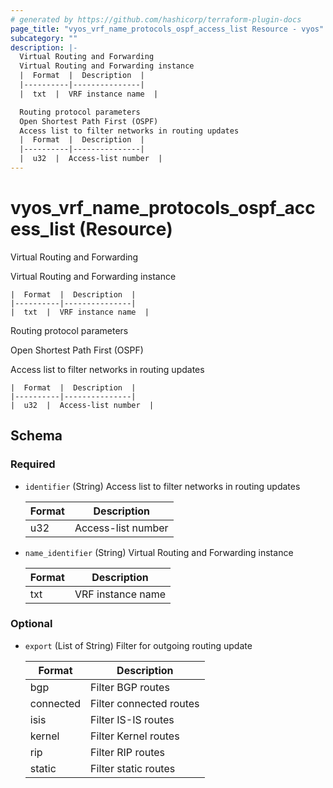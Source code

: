 ```yaml
---
# generated by https://github.com/hashicorp/terraform-plugin-docs
page_title: "vyos_vrf_name_protocols_ospf_access_list Resource - vyos"
subcategory: ""
description: |-
  Virtual Routing and Forwarding
  Virtual Routing and Forwarding instance
  |  Format  |  Description  |
  |----------|---------------|
  |  txt  |  VRF instance name  |

  Routing protocol parameters
  Open Shortest Path First (OSPF)
  Access list to filter networks in routing updates
  |  Format  |  Description  |
  |----------|---------------|
  |  u32  |  Access-list number  |
---
```


# vyos_vrf_name_protocols_ospf_access_list (Resource)

Virtual Routing and Forwarding

Virtual Routing and Forwarding instance

    |  Format  |  Description  |
    |----------|---------------|
    |  txt  |  VRF instance name  |

Routing protocol parameters

Open Shortest Path First (OSPF)

Access list to filter networks in routing updates

    |  Format  |  Description  |
    |----------|---------------|
    |  u32  |  Access-list number  |



<!-- schema generated by tfplugindocs -->
## Schema

### Required

- `identifier` (String) Access list to filter networks in routing updates

    |  Format  |  Description  |
    |----------|---------------|
    |  u32  |  Access-list number  |
- `name_identifier` (String) Virtual Routing and Forwarding instance

    |  Format  |  Description  |
    |----------|---------------|
    |  txt  |  VRF instance name  |

### Optional

- `export` (List of String) Filter for outgoing routing update

    |  Format  |  Description  |
    |----------|---------------|
    |  bgp  |  Filter BGP routes  |
    |  connected  |  Filter connected routes  |
    |  isis  |  Filter IS-IS routes  |
    |  kernel  |  Filter Kernel routes  |
    |  rip  |  Filter RIP routes  |
    |  static  |  Filter static routes  |
